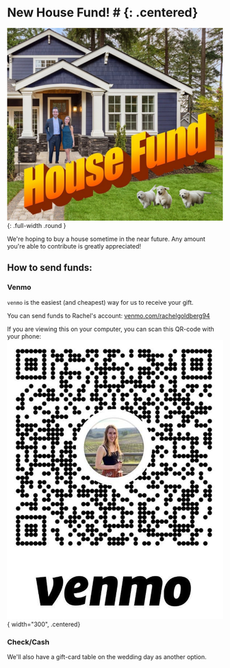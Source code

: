 # New House Fund! # {: .centered}

![housepic](../assets/house.jpg){: .full-width .round }

We're hoping to buy a house sometime in the near future.
Any amount you're able to contribute is greatly appreciated!


## How to send funds:

### Venmo
`venmo` is the easiest (and cheapest) way for us to receive your gift.

You can send funds to Rachel's account:
[venmo.com/rachelgoldberg94](https://venmo.com/rachelgoldberg94)

If you are viewing this on your computer, you can scan this QR-code with your phone:
![venmo_qr_code](../assets/venmo_qr.png){ width="300", .centered}

### Check/Cash
We'll also have a gift-card table on the wedding day as another option.
